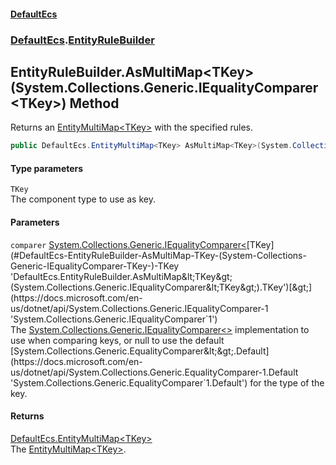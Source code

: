 #### [DefaultEcs](./index.md 'index')
### [DefaultEcs](./DefaultEcs.md 'DefaultEcs').[EntityRuleBuilder](./DefaultEcs-EntityRuleBuilder.md 'DefaultEcs.EntityRuleBuilder')
## EntityRuleBuilder.AsMultiMap&lt;TKey&gt;(System.Collections.Generic.IEqualityComparer&lt;TKey&gt;) Method
Returns an [EntityMultiMap&lt;TKey&gt;](./DefaultEcs-EntityMultiMap-TKey-.md 'DefaultEcs.EntityMultiMap&lt;TKey&gt;') with the specified rules.  
```csharp
public DefaultEcs.EntityMultiMap<TKey> AsMultiMap<TKey>(System.Collections.Generic.IEqualityComparer<TKey> comparer);
```
#### Type parameters
<a name='DefaultEcs-EntityRuleBuilder-AsMultiMap-TKey-(System-Collections-Generic-IEqualityComparer-TKey-)-TKey'></a>
`TKey`  
The component type to use as key.  
  
#### Parameters
<a name='DefaultEcs-EntityRuleBuilder-AsMultiMap-TKey-(System-Collections-Generic-IEqualityComparer-TKey-)-comparer'></a>
`comparer` [System.Collections.Generic.IEqualityComparer&lt;](https://docs.microsoft.com/en-us/dotnet/api/System.Collections.Generic.IEqualityComparer-1 'System.Collections.Generic.IEqualityComparer`1')[TKey](#DefaultEcs-EntityRuleBuilder-AsMultiMap-TKey-(System-Collections-Generic-IEqualityComparer-TKey-)-TKey 'DefaultEcs.EntityRuleBuilder.AsMultiMap&lt;TKey&gt;(System.Collections.Generic.IEqualityComparer&lt;TKey&gt;).TKey')[&gt;](https://docs.microsoft.com/en-us/dotnet/api/System.Collections.Generic.IEqualityComparer-1 'System.Collections.Generic.IEqualityComparer`1')  
The [System.Collections.Generic.IEqualityComparer&lt;&gt;](https://docs.microsoft.com/en-us/dotnet/api/System.Collections.Generic.IEqualityComparer-1 'System.Collections.Generic.IEqualityComparer`1') implementation to use when comparing keys, or null to use the default [System.Collections.Generic.EqualityComparer&lt;&gt;.Default](https://docs.microsoft.com/en-us/dotnet/api/System.Collections.Generic.EqualityComparer-1.Default 'System.Collections.Generic.EqualityComparer`1.Default') for the type of the key.  
  
#### Returns
[DefaultEcs.EntityMultiMap&lt;](./DefaultEcs-EntityMultiMap-TKey-.md 'DefaultEcs.EntityMultiMap&lt;TKey&gt;')[TKey](#DefaultEcs-EntityRuleBuilder-AsMultiMap-TKey-(System-Collections-Generic-IEqualityComparer-TKey-)-TKey 'DefaultEcs.EntityRuleBuilder.AsMultiMap&lt;TKey&gt;(System.Collections.Generic.IEqualityComparer&lt;TKey&gt;).TKey')[&gt;](./DefaultEcs-EntityMultiMap-TKey-.md 'DefaultEcs.EntityMultiMap&lt;TKey&gt;')  
The [EntityMultiMap&lt;TKey&gt;](./DefaultEcs-EntityMultiMap-TKey-.md 'DefaultEcs.EntityMultiMap&lt;TKey&gt;').  
